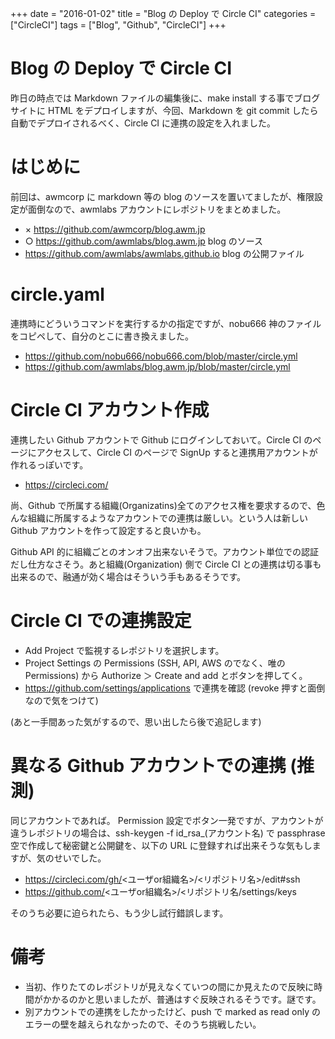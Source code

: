 +++
date = "2016-01-02"
title = "Blog の Deploy で Circle CI"
categories = ["CircleCI"]
tags = ["Blog", "Github", "CircleCI"]
+++

# Blog の Deploy で Circle CI

昨日の時点では Markdown ファイルの編集後に、make install する事でブログサイトに HTML をデプロイしますが、今回、Markdown を git commit したら自動でデプロイされるべく、Circle CI に連携の設定を入れました。

# はじめに

前回は、awmcorp に markdown 等の blog のソースを置いてましたが、権限設定が面倒なので、awmlabs アカウントにレポジトリをまとめました。

 * × https://github.com/awmcorp/blog.awm.jp
 * ○ https://github.com/awmlabs/blog.awm.jp blog のソース
 * https://github.com/awmlabs/awmlabs.github.io blog の公開ファイル

# circle.yaml

連携時にどういうコマンドを実行するかの指定ですが、nobu666 神のファイルをコピペして、自分のとこに書き換えました。

 * https://github.com/nobu666/nobu666.com/blob/master/circle.yml
 * https://github.com/awmlabs/blog.awm.jp/blob/master/circle.yml

# Circle CI アカウント作成

連携したい Github アカウントで Github にログインしておいて。Circle CI のページにアクセスして、Circle CI のページで SignUp すると連携用アカウントが作れるっぽいです。
 * https://circleci.com/

尚、Github で所属する組織(Organizatins)全てのアクセス権を要求するので、色んな組織に所属するようなアカウントでの連携は厳しい。という人は新しい Github アカウントを作って設定すると良いかも。

Github API 的に組織ごとのオンオフ出来ないそうで。アカウント単位での認証だし仕方なさそう。あと組織(Organization) 側で Circle CI との連携は切る事も出来るので、融通が効く場合はそういう手もあるそうです。

# Circle CI での連携設定

 * Add Project で監視するレポジトリを選択します。
 * Project Settings の Permissions (SSH, API, AWS のでなく、唯の Permissions) から Authorize ＞ Create and add とボタンを押してく。
 * https://github.com/settings/applications で連携を確認 (revoke 押すと面倒なので気をつけて)

(あと一手間あった気がするので、思い出したら後で追記します)

# 異なる Github アカウントでの連携 (推測)

同じアカウントであれば。 Permission 設定でボタン一発ですが、アカウントが違うレポジトリの場合は、ssh-keygen -f id_rsa_(アカウント名) で passphrase 空で作成して秘密鍵と公開鍵を、以下の URL に登録すれば出来そうな気もしますが、気のせいでした。
 * https://circleci.com/gh/<ユーザor組織名>/<リポジトリ名>/edit#ssh
 * https://github.com/<ユーザor組織名>/<リポジトリ名/settings/keys

そのうち必要に迫られたら、もう少し試行錯誤します。

# 備考

 * 当初、作りたてのレポジトリが見えなくていつの間にか見えたので反映に時間がかかるのかと思いましたが、普通はすぐ反映されるそうです。謎です。
 * 別アカウントでの連携をしたかったけど、push で marked as read only のエラーの壁を越えられなかったので、そのうち挑戦したい。
